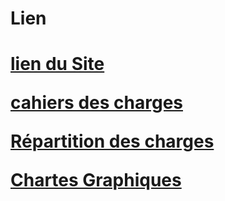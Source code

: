 <h1>Lien<h1>

<a href=http://62.210.83.115:11211/wordpress>lien du Site</a>

<a href=https://github.com/lebelangernicolas/RefonteJpMabire/blob/main/Documents/Cahier%20des%20charges%20du%20projet%20refonte%20V2%20(1).pdf>cahiers des charges</a>
  
<a href=https://github.com/lebelangernicolas/RefonteJpMabire/blob/main/Documents/R%C3%A9partition%20des%20t%C3%A2ches.pdf>Répartition des charges</a>

<a href=https://github.com/lebelangernicolas/RefonteJpMabire/blob/main/Documents/Chartes%20Graphiques.pdf>Chartes Graphiques</a>


